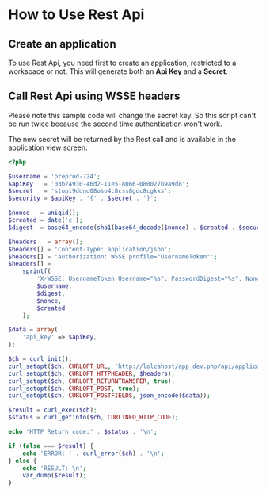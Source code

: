 # How to Use Rest Api

## Create an application

To use Rest Api, you need first to create an application, restricted to a workspace or not.
This will generate both an **Api Key** and a **Secret**.

## Call Rest Api using WSSE headers

Please note this sample code will change the secret key.
So this script can't be run twice because the second time authentication won't work.

The new secret will be returned by the Rest call and is available in the application view screen.

```php
<?php

$username = 'preprod-724';
$apiKey   = '03b74930-46d2-11e5-8066-080027b9a9d8';
$secret   = 'stopi9ddno08oso4c8css8goc8cgkks';
$security = $apiKey . '{' . $secret . '}';

$nonce   = uniqid();
$created = date('c');
$digest  = base64_encode(sha1(base64_decode($nonce) . $created . $security, true));

$headers   = array();
$headers[] = 'Content-Type: application/json';
$headers[] = 'Authorization: WSSE profile="UsernameToken"';
$headers[] =
    sprintf(
        'X-WSSE: UsernameToken Username="%s", PasswordDigest="%s", Nonce="%s", Created="%s"',
        $username,
        $digest,
        $nonce,
        $created
    );

$data = array(
    'api_key' => $apiKey,
);

$ch = curl_init();
curl_setopt($ch, CURLOPT_URL, 'http://lolcahost/app_dev.php/api/application/resetSecret');
curl_setopt($ch, CURLOPT_HTTPHEADER, $headers);
curl_setopt($ch, CURLOPT_RETURNTRANSFER, true);
curl_setopt($ch, CURLOPT_POST, true);
curl_setopt($ch, CURLOPT_POSTFIELDS, json_encode($data));

$result = curl_exec($ch);
$status = curl_getinfo($ch, CURLINFO_HTTP_CODE);

echo 'HTTP Return code:' . $status . '\n';

if (false === $result) {
    echo 'ERROR: ' . curl_error($ch) . '\n';
} else {
    echo 'RESULT: \n';
    var_dump($result);
}
```
